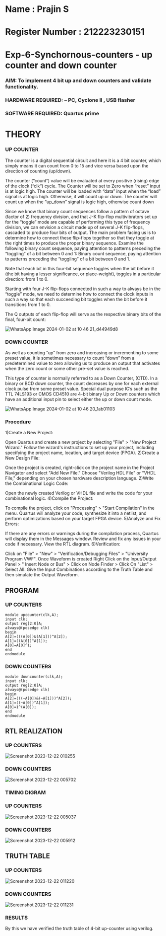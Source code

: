 # Name : Prajin S
# Register Number : 212223230151
# Exp-6-Synchornous-counters - up counter and down counter 
### AIM: To implement 4 bit up and down counters and validate  functionality.
### HARDWARE REQUIRED:  – PC, Cyclone II , USB flasher
### SOFTWARE REQUIRED:   Quartus prime
# THEORY 

### UP COUNTER 
The counter is a digital sequential circuit and here it is a 4 bit counter, which simply means it can count from 0 to 15 and vice versa based upon the direction of counting (up/down). 

The counter (“count“) value will be evaluated at every positive (rising) edge of the clock (“clk“) cycle.
The Counter will be set to Zero when “reset” input is at logic high.
The counter will be loaded with “data” input when the “load” signal is at logic high. Otherwise, it will count up or down.
The counter will count up when the “up_down” signal is logic high, otherwise count down

Since we know that binary count sequences follow a pattern of octave (factor of 2) frequency division, and that J-K flip-flop multivibrators set up for the “toggle” mode are capable of performing this type of frequency division, we can envision a circuit made up of several J-K flip-flops, cascaded to produce four bits of output.
The main problem facing us is to determine how to connect these flip-flops together so that they toggle at the right times to produce the proper binary sequence.
Examine the following binary count sequence, paying attention to patterns preceding the “toggling” of a bit between 0 and 1:
Binary count sequence, paying attention to patterns preceding the “toggling” of a bit between 0 and 1.

Note that each bit in this four-bit sequence toggles when the bit before it (the bit having a lesser significance, or place-weight), toggles in a particular direction: from 1 to 0.



 
 

Starting with four J-K flip-flops connected in such a way to always be in the “toggle” mode, we need to determine how to connect the clock inputs in such a way so that each succeeding bit toggles when the bit before it transitions from 1 to 0.

The Q outputs of each flip-flop will serve as the respective binary bits of the final, four-bit count:

 
 
![WhatsApp Image 2024-01-02 at 10 46 21_d44949d8](https://github.com/Prajin19/Exp-7-Synchornous-counters-/assets/144979377/e3b06835-8984-4d94-8cea-3bdb460f3174)




### DOWN COUNTER 

As well as counting “up” from zero and increasing or incrementing to some preset value, it is sometimes necessary to count “down” from a predetermined value to zero allowing us to produce an output that activates when the zero count or some other pre-set value is reached.

This type of counter is normally referred to as a Down Counter, (CTD). In a binary or BCD down counter, the count decreases by one for each external clock pulse from some preset value. Special dual purpose IC’s such as the TTL 74LS193 or CMOS CD4510 are 4-bit binary Up or Down counters which have an additional input pin to select either the up or down count mode.

![WhatsApp Image 2024-01-02 at 10 46 20_1ab01103](https://github.com/Prajin19/Exp-7-Synchornous-counters-/assets/144979377/bddcc035-5a0d-4fe4-be9f-4c5c0609281d)



### Procedure
1)Create a New Project:

Open Quartus and create a new project by selecting "File" > "New Project Wizard."
Follow the wizard's instructions to set up your project, including specifying the project name, location, and target device (FPGA).
2)Create a New Design File:

Once the project is created, right-click on the project name in the Project Navigator and select "Add New File."
Choose "Verilog HDL File" or "VHDL File," depending on your chosen hardware description language.
2)Write the Combinational Logic Code:

Open the newly created Verilog or VHDL file and write the code for your combinational logic.
4)Compile the Project:

To compile the project, click on "Processing" > "Start Compilation" in the menu.
Quartus will analyze your code, synthesize it into a netlist, and perform optimizations based on your target FPGA device.
5)Analyze and Fix Errors:

If there are any errors or warnings during the compilation process, Quartus will display them in the Messages window.
Review and fix any issues in your code if necessary.
View the RTL diagram.
6)Verification:

Click on "File" > "New" > "Verification/Debugging Files" > "University Program VWF".
Once Waveform is created Right Click on the Input/Output Panel > " Insert Node or Bus" > Click on Node Finder > Click On "List" > Select All.
Give the Input Combinations according to the Truth Table and then simulate the Output Waveform.

## PROGRAM 
### UP COUNTERS
```
module upcounter(clk,A);
input clk;
output reg[2:0]A;
always@(posedge clk)
begin
A[2]=(((A[0])&(A[1]))^A[2]);
A[1]=((A[0])^A[1]);
A[0]=A[0]^1;
end
endmodule
```
### DOWN COUNTERS
```
module downcounter(clk,A);
input clk;
output reg[2:0]A;
always@(posedge clk)
begin
A[2]=(((~A[0])&(~A[1]))^A[2]);
A[1]=((~A[0])^A[1]);
A[0]=1^(A[0]);
end
endmodule
```

## RTL REALIZATION  
### UP COUNTERS
![Screenshot 2023-12-22 010255](https://github.com/Prajin19/Exp-7-Synchornous-counters-/assets/144979377/5893683a-906d-47a6-a711-45d9f2bbbe52)

### DOWN COUNTERS
![Screenshot 2023-12-22 005702](https://github.com/Prajin19/Exp-7-Synchornous-counters-/assets/144979377/fa415332-7d30-4dcd-8b1d-2f4fbd0b120e)


### TIMING DIGRAM 
### UP COUNTERS
![Screenshot 2023-12-22 005037](https://github.com/Prajin19/Exp-7-Synchornous-counters-/assets/144979377/53e9f29d-7c7e-49a1-9362-5fecc04d951a)

### DOWN COUNTERS
![Screenshot 2023-12-22 005912](https://github.com/Prajin19/Exp-7-Synchornous-counters-/assets/144979377/08d200ae-fabf-45e9-9f07-2d66f405a608)




## TRUTH TABLE 
### UP COUNTERS
![Screenshot 2023-12-22 011220](https://github.com/Prajin19/Exp-7-Synchornous-counters-/assets/144979377/aa3a3b14-f95f-4fb5-af3b-06f11ac21c21)

### DOWN COUNTERS
![Screenshot 2023-12-22 011231](https://github.com/Prajin19/Exp-7-Synchornous-counters-/assets/144979377/6cf4e1c1-f0ee-4f7b-b350-6e3524d4cb7b)


### RESULTS 
By this we have verified the truth table of 4-bit up-counter using verilog.

